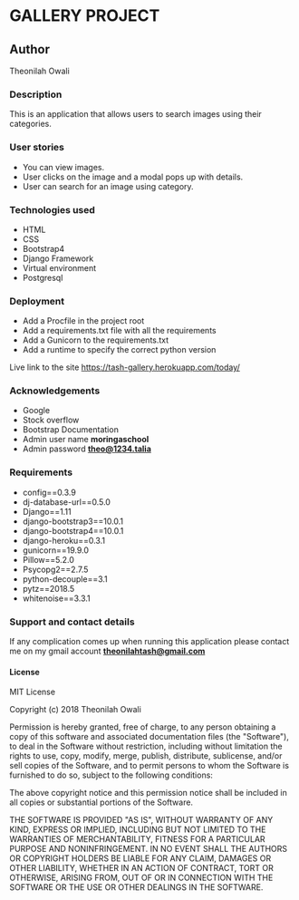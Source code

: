 # GALLERY PROJECT
## Author
Theonilah Owali
### Description
This is an application that allows users to search images using their categories.

### User stories
* You can view images.
* User clicks on the image and a modal pops up with details.
* User can search for an image using category.
### Technologies used
* HTML
* CSS
* Bootstrap4
* Django Framework
* Virtual environment
* Postgresql
### Deployment
* Add a Procfile in the project root
* Add a requirements.txt file with all the requirements
* Add a Gunicorn to the requirements.txt
* Add a runtime to specify the correct python version

Live link to the site https://tash-gallery.herokuapp.com/today/

### Acknowledgements
* Google
* Stock overflow
* Bootstrap Documentation
* Admin user name **moringaschool**
* Admin password **theo@1234.talia**

### Requirements
* config==0.3.9
* dj-database-url==0.5.0
* Django==1.11
* django-bootstrap3==10.0.1
* django-bootstrap4==10.0.1
* django-heroku==0.3.1
* gunicorn==19.9.0
* Pillow==5.2.0
* Psycopg2==2.7.5
* python-decouple==3.1
* pytz==2018.5
* whitenoise==3.3.1

### Support and contact details
If any complication comes up when running this application please contact me on my gmail account **theonilahtash@gmail.com**
#### License
MIT License

Copyright (c) 2018 Theonilah Owali

Permission is hereby granted, free of charge, to any person obtaining a copy of this software and associated documentation files (the "Software"), to deal in the Software without restriction, including without limitation the rights to use, copy, modify, merge, publish, distribute, sublicense, and/or sell copies of the Software, and to permit persons to whom the Software is furnished to do so, subject to the following conditions:

The above copyright notice and this permission notice shall be included in all copies or substantial portions of the Software.

THE SOFTWARE IS PROVIDED "AS IS", WITHOUT WARRANTY OF ANY KIND, EXPRESS OR IMPLIED, INCLUDING BUT NOT LIMITED TO THE WARRANTIES OF MERCHANTABILITY, FITNESS FOR A PARTICULAR PURPOSE AND NONINFRINGEMENT. IN NO EVENT SHALL THE AUTHORS OR COPYRIGHT HOLDERS BE LIABLE FOR ANY CLAIM, DAMAGES OR OTHER LIABILITY, WHETHER IN AN ACTION OF CONTRACT, TORT OR OTHERWISE, ARISING FROM, OUT OF OR IN CONNECTION WITH THE SOFTWARE OR THE USE OR OTHER DEALINGS IN THE SOFTWARE.

